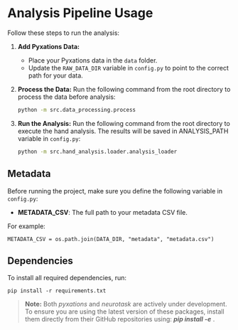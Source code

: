 # Analysis Pipeline Usage

Follow these steps to run the analysis:

1. **Add Pyxations Data:**
    - Place your Pyxations data in the `data` folder.
    - Update the `RAW_DATA_DIR` variable in `config.py` to point to the correct path for your data.

2. **Process the Data:**
   Run the following command from the root directory to process the data before analysis:
   ```bash
   python -m src.data_processing.process

3. **Run the Analysis:**
   Run the following command from the root directory to execute the hand analysis. The results will be saved in
   ANALYSIS_PATH variable in `config.py`:
   ```bash
   python -m src.hand_analysis.loader.analysis_loader
    ```

## Metadata

Before running the project, make sure you define the following variable in `config.py`:

- **METADATA_CSV**: The full path to your metadata CSV file.

For example:

    METADATA_CSV = os.path.join(DATA_DIR, "metadata", "metadata.csv")

## Dependencies

To install all required dependencies, run:

    pip install -r requirements.txt

> **Note:** Both _pyxations_ and _neurotask_ are actively under development. To ensure you are using the latest version
> of these packages, install them directly from their GitHub repositories using:
> _**pip install -e**_ .
